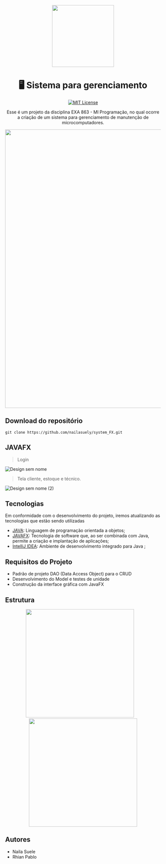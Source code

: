 <div align= "center" >
<img width="200px" src="https://github.com/nailasuely/system_FX/assets/98486996/fc47e4aa-b369-4579-a295-3023f5dd198d">
<h1>🖥️ Sistema para gerenciamento</h1>

<div align="center">

[![MIT License](https://img.shields.io/badge/license-MIT-blue.svg)](https://github.com/nailasuely/system_FX/blob/master/license)

</div>

<div align="center"> 

</div>
  
Esse é um projeto da disciplina EXA 863 - MI Programação, no qual ocorre a criação de um sistema para gerenciamento de manutenção de microcomputadores.
 
<img width="900px" src="https://user-images.githubusercontent.com/98486996/226117202-3522e3cf-f762-4ee7-ad90-5a5eaf7e7d0c.gif"> 

</div>

## Download do repositório


```
git clone https://github.com/nailasuely/system_FX.git
```
## JAVAFX
> Login

![Design sem nome](https://github.com/nailasuely/system_FX/assets/98486996/9a625c6e-0ca4-42ea-aa75-957a3b718887)

> Tela cliente, estoque e técnico.
> 
![Design sem nome (2)](https://github.com/nailasuely/system_FX/assets/98486996/316d5fd0-4de2-4fcd-b8e2-5154dae1143c)

## Tecnologias 

Em conformidade com o desenvolvimento do projeto, iremos atualizando as tecnologias que estão sendo utilizadas

* [JAVA](https://www.java.com/pt-BR/): Linguagem de programação orientada a objetos;
* [JAVAFX](https://openjfx.io/): Tecnologia de software que, ao ser combinada com Java, permite a criação e implantação de aplicações;
* [IntelliJ IDEA](https://www.jetbrains.com/pt-br/idea/): Ambiente de desenvolvimento integrado para Java ;

## Requisitos do Projeto

* Padrão de projeto DAO (Data Access Object) para o CRUD
* Desenvolvimento do Model e testes de unidade
* Construção da interface gráfica com JavaFX
## Estrutura 
<p align="center">
  <img width="350px" src="https://user-images.githubusercontent.com/98486996/231026436-f5114983-d338-4737-b40e-f855854d3e6f.png" />
  &nbsp;&nbsp;&nbsp;&nbsp;
  <img width="350px" src="https://user-images.githubusercontent.com/98486996/231025721-2e91ce06-7169-4931-be71-975c293545d5.png" />
</p>

## Autores
- Naila Suele 
- Rhian Pablo
